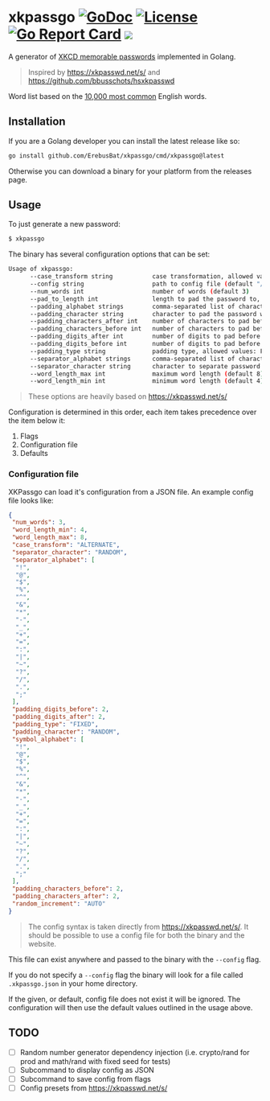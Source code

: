 # xkpassgo [![GoDoc](https://godoc.org/github.com/danmrichards/xkpassgo?status.svg)](https://godoc.org/github.com/danmrichards/xkpassgo) [![License](http://img.shields.io/badge/license-mit-blue.svg)](https://raw.githubusercontent.com/danmrichards/xkpassgo/master/LICENSE) [![Go Report Card](https://goreportcard.com/badge/github.com/danmrichards/xkpassgo)](https://goreportcard.com/report/github.com/danmrichards/xkpassgo) ![](https://github.com/danmrichards/xkpassgo/workflows/test/badge.svg)
A generator of [XKCD memorable passwords][1] implemented in Golang.

> Inspired by https://xkpasswd.net/s/ and https://github.com/bbusschots/hsxkpasswd

Word list based on the [10,000 most common][2] English words.

## Installation
If you are a Golang developer you can install the latest release like so:
```bash
go install github.com/ErebusBat/xkpassgo/cmd/xkpassgo@latest
```
Otherwise you can download a binary for your platform from the releases page.

## Usage
To just generate a new password:
```bash
$ xkpassgo
```

The binary has several configuration options that can be set:
```bash
Usage of xkpassgo:
      --case_transform string           case transformation, allowed values: LOWER, UPPER, RANDOM, NONE, ALTERNATE, CAPITALISE, INVERT (default "ALTERNATE")
      --config string                   path to config file (default "/home/dan/.xkpassgo.json")
      --num_words int                   number of words (default 3)
      --pad_to_length int               length to pad the password to, will be ignored if less than the generated password length (default 8)
      --padding_alphabet strings        comma-separated list of characters to pad the password with (default [!,@,$,%,^,&,*,-,_,+,=,:,|,~,?,/,.,;])
      --padding_character string        character to pad the password with (default "RANDOM")
      --padding_characters_after int    number of characters to pad before the password (default 2)
      --padding_characters_before int   number of characters to pad before the password (default 2)
      --padding_digits_after int        number of digits to pad before the password (default 2)
      --padding_digits_before int       number of digits to pad before the password (default 2)
      --padding_type string             padding type, allowed values: FIXED, ADAPTIVE (default "FIXED")
      --separator_alphabet strings      comma-separated list of characters to separate password parts (default [!,@,$,%,^,&,*,-,_,+,=,:,|,~,?,/,.,;])
      --separator_character string      character to separate password parts (default "RANDOM")
      --word_length_max int             maximum word length (default 8)
      --word_length_min int             minimum word length (default 4)
```
> These options are heavily based on https://xkpasswd.net/s/

Configuration is determined in this order, each item takes precedence over the
item below it:

1. Flags
2. Configuration file
3. Defaults

### Configuration file
XKPassgo can load it's configuration from a JSON file. An example config file
looks like:
```json
{
 "num_words": 3,
 "word_length_min": 4,
 "word_length_max": 8,
 "case_transform": "ALTERNATE",
 "separator_character": "RANDOM",
 "separator_alphabet": [
  "!",
  "@",
  "$",
  "%",
  "^",
  "&",
  "*",
  "-",
  "_",
  "+",
  "=",
  ":",
  "|",
  "~",
  "?",
  "/",
  ".",
  ";"
 ],
 "padding_digits_before": 2,
 "padding_digits_after": 2,
 "padding_type": "FIXED",
 "padding_character": "RANDOM",
 "symbol_alphabet": [
  "!",
  "@",
  "$",
  "%",
  "^",
  "&",
  "*",
  "-",
  "_",
  "+",
  "=",
  ":",
  "|",
  "~",
  "?",
  "/",
  ".",
  ";"
 ],
 "padding_characters_before": 2,
 "padding_characters_after": 2,
 "random_increment": "AUTO"
}
```
> The config syntax is taken directly from https://xkpasswd.net/s/. It should be
possible to use a config file for both the binary and the website.

This file can exist anywhere and passed to the binary with the `--config` flag.

If you do not specify a `--config` flag the binary will look for a file called
`.xkpassgo.json` in your home directory.

If the given, or default, config file does not exist it will be ignored. The
configuration will then use the default values outlined in the usage above.

## TODO
- [ ] Random number generator dependency injection (i.e. crypto/rand for prod and math/rand with fixed seed for tests)
- [ ] Subcommand to display config as JSON
- [ ] Subcommand to save config from flags
- [ ] Config presets from https://xkpasswd.net/s/

[1]: https://xkcd.com/936/
[2]: https://github.com/first20hours/google-10000-english
